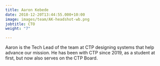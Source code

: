 ```yaml
---
title: Aaron Kebede
date: 2018-12-20T13:44:55.000+10:00
image: images/team/AK-headshot-wb.png
jobtitle: CTO
weight: "7"

---
```

Aaron is the Tech Lead of the team at CTP designing systems that help advance our mission. He has been with CTP since 2019, as a student at first, but now also serves on the CTP Board.

